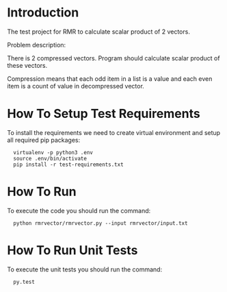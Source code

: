 Introduction
============
The test project for RMR to calculate scalar product of 2 vectors.

Problem description:

There is 2 compressed vectors. Program should calculate scalar product of
these vectors.

Compression means that each odd item in a list is a value and each even item is
a count of value in decompressed vector.

How To Setup Test Requirements
==============================
To install the requirements we need to create virtual environment and setup all required pip packages:

```
  virtualenv -p python3 .env
  source .env/bin/activate
  pip install -r test-requirements.txt
```

How To Run
==========
To execute the code you should run the command:

```
  python rmrvector/rmrvector.py --input rmrvector/input.txt
```

How To Run Unit Tests
=====================
To execute the unit tests you should run the command:

```
  py.test
```
